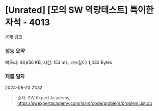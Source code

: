 # [Unrated] [모의 SW 역량테스트] 특이한 자석 - 4013 

[문제 링크](https://swexpertacademy.com/main/code/problem/problemDetail.do?contestProbId=AWIeV9sKkcoDFAVH) 

### 성능 요약

메모리: 48,856 KB, 시간: 153 ms, 코드길이: 1,433 Bytes

### 제출 일자

2024-08-20 21:32



> 출처: SW Expert Academy, https://swexpertacademy.com/main/code/problem/problemList.do